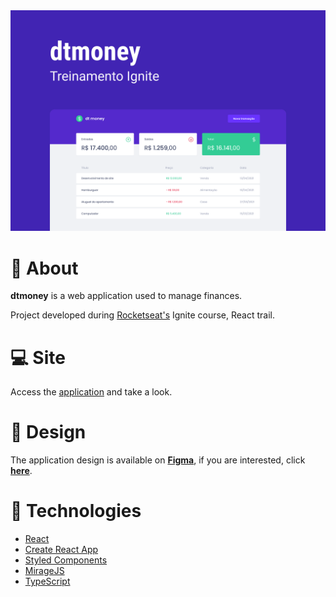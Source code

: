 <div align="center">
  <img src=".github/cover.svg" alt="Project cover" width="720" />
</div>

# 📖 About

**dtmoney** is a web application used to manage finances.

Project developed during [Rocketseat's](https://www.rocketseat.com.br/) Ignite course, React trail.

# 💻 Site

Access the [application](https://dtmoney-peach.vercel.app/) and take a look.

# 🎨 Design

The application design is available on [**Figma**](https://www.figma.com/), if you are interested, click [**here**](https://www.figma.com/file/Ij6aRZLbMNMmgWXRaqlqZl/dtmoney-Ignite).

# 🔩 Technologies

- [React](https://react.dev/)
- [Create React App](https://create-react-app.dev/)
- [Styled Components](https://styled-components.com/)
- [MirageJS](https://miragejs.com/)
- [TypeScript](https://www.typescriptlang.org/)
